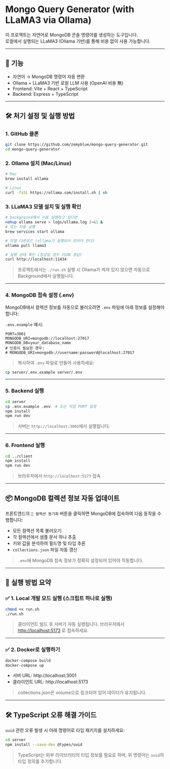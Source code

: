 # Mongo Query Generator (with LLaMA3 via Ollama)

이 프로젝트는 자연어로 MongoDB 콘솔 명령어를 생성하는 도구입니다.  
로컬에서 실행되는 LLaMA3 (Ollama 기반)를 통해 비용 없이 사용 가능합니다.

---

## 🤩 기능
- 자연어 → MongoDB 명령어 자동 변환
- Ollama + LLaMA3 기반 로컬 LLM 사용 (OpenAI 비용 無)
- Frontend: Vite + React + TypeScript
- Backend: Express + TypeScript

---

## 🛠️ 처기 설정 및 실행 방법

### 1. GitHub 클론
```bash
git clone https://github.com/zemyblue/mongo-query-generator.git
cd mongo-query-generator
```

### 2. Ollama 설치 (Mac/Linux)
```bash
# Mac
brew install ollama

# Linux
curl -fsSL https://ollama.com/install.sh | sh
```

### 3. LLaMA3 모델 설치 및 실행 확인
```bash
# background에서 수동 실행하고 싶다면
nohup ollama serve > logs/ollama.log 2>&1 &
# 또는 자동 실행
brew services start ollama

# 모델 다운로드 (ollama가 실행되어 있어야 한다)
ollama pull llama3

# 실행 상태 확인 (정상일 경우 JSON 응답)
curl http://localhost:11434
```

> 프로젝트에서는 `./run.sh` 실행 시 Ollama가 켜져 있지 않으면 자동으로 Background에서 실행됩니다.

---

### 4. MongoDB 접속 설정 (.env)
MongoDB에서 컬렉션 정보를 자동으로 불러오려면 `.env` 파일에 아래 정보를 설정해야 합니다:

`.env.example` 예시:
```env
PORT=3001
MONGODB_URI=mongodb://localhost:27017
MONGODB_DB=your_database_name
# 인증이 필요한 경우:
# MONGODB_URI=mongodb://username:password@localhost:27017
```

> 복사하여 `.env` 파일로 만들어 사용하세요:
```bash
cp server/.env.example server/.env
```

---

### 5. Backend 실행
```bash
cd server
cp .env.example .env  # 또는 직접 PORT 설정
npm install
npm run dev
```

> 서버는 `http://localhost:3001`에서 실행됩니다.

---

### 6. Frontend 실행
```bash
cd ../client
npm install
npm run dev
```

> 브라우저에서 `http://localhost:5173` 접속

---

## 📦 MongoDB 컬렉션 정보 자동 업데이트

프론트엔드의 `🔄 컬렉션 동기화` 버튼을 클릭하면 MongoDB에 접속하여 다음 동작을 수행합니다:
- 모든 컬렉션 목록 불러오기
- 각 컬렉션에서 샘플 문서 하나 추출
- 키와 값을 분석하여 필드명 및 타입 추론
- `collections.json` 파일 자동 갱신

> `.env`에 MongoDB 접속 정보가 정확히 설정되어 있어야 작동합니다.

---

## 🚀 실행 방법 요약

### ✅ 1. Local 개발 모드 실행 (스크립트 하나로 실행)

```bash
chmod +x run.sh
./run.sh
```

> 클라이언트 빌드 후 서버가 자동 실행됩니다. 브라우저에서 [http://localhost:5173](http://localhost:5173) 로 접속하세요.

---

### ✅ 2. Docker로 실행하기

```bash
docker-compose build
docker-compose up
```

- 서버 URL: http://localhost:3001
- 클라이언트 URL: http://localhost:5173

> collections.json은 volume으로 링크되어 있어 데이터가 유지됩니다.

---

## 🛠 TypeScript 오류 해결 가이드

`uuid` 관련 오류 발생 시 아래 명령어로 타입 패키지를 설치하세요:

```bash
cd server
npm install --save-dev @types/uuid
```

> TypeScript는 외부 라이브러리의 타입 정보를 필요로 하며, 위 명령어는 `uuid`의 타입 정의를 추가합니다.

